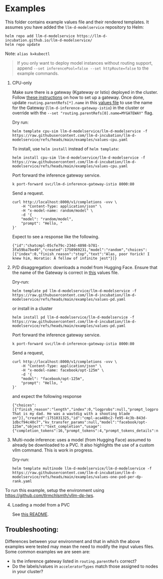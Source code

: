 # Examples

This folder contains example values file and their rendered templates. It assumes you have added the
`llm-d-modelservice` repository to Helm:

```
helm repo add llm-d-modelservice https://llm-d-incubation.github.io/llm-d-modelservice/
helm repo update
```

Note: `alias k=kubectl`

> If you only want to deploy model instances without routing support, append `--set inferencePool=false --set httpRoute=false` to the example commands.

1. CPU-only

    Make sure there is a gateway (Kgateway or Istio) deployed in the cluster. Follow [these instructions](https://gateway-api-inference-extension.sigs.k8s.io/guides/#__tabbed_3_2) on how to set up a gateway. Once done, update `routing.parentRefs[*].name` in this [values file](values-cpu.yaml#L18) to use the name for the Gateway (`llm-d-inference-gateway-istio`) in the cluster or override with the `--set "routing.parentRefs[0].name=MYGATEWAY"` flag.


    Dry run:

    ```
    helm template cpu-sim llm-d-modelservice/llm-d-modelservice -f https://raw.githubusercontent.com/llm-d-incubation/llm-d-modelservice/refs/heads/main/examples/values-cpu.yaml
    ```

    To install, use `helm install` instead of `helm template`:

    ```
    helm install cpu-sim llm-d-modelservice/llm-d-modelservice -f https://raw.githubusercontent.com/llm-d-incubation/llm-d-modelservice/refs/heads/main/examples/values-cpu.yaml
    ```

    Port forward the inference gateway service.

    ```
    k port-forward svc/llm-d-inference-gateway-istio 8000:80
    ```

    Send a request.

    ```
    curl http://localhost:8000/v1/completions -vvv \
        -H "Content-Type: application/json" \
        -H "x-model-name: random/model" \
        -d '{
        "model": "random/model",
        "prompt": "Hello, "
    }'
    ```

    Expect to see a response like the following.

    ```
    {"id":"chatcmpl-05cfe79c-234d-4898-b781-3fa59ba7be49","created":1750969231,"model":"random","choices":[{"index":0,"finish_reason":"stop","text":"Alas, poor Yorick! I knew him, Horatio: A fellow of infinite jest"}]}
    ```


2. P/D disaggregation: downloads a model from Hugging Face. Ensure that the name of the Gateway is correct in [this](values-pd.yaml#L16) values file.

    Dry-run:

    ```
    helm template pd llm-d-modelservice/llm-d-modelservice -f https://raw.githubusercontent.com/llm-d-incubation/llm-d-modelservice/refs/heads/main/examples/values-pd.yaml
    ```

    or install in a cluster


    ```
    helm install pd llm-d-modelservice/llm-d-modelservice -f https://raw.githubusercontent.com/llm-d-incubation/llm-d-modelservice/refs/heads/main/examples/values-pd.yaml
    ```


    Port forward the inference gateway service.

    ```
    k port-forward svc/llm-d-inference-gateway-istio 8000:80
    ```

    Send a request,

    ```
    curl http://localhost:8000/v1/completions -vvv \
        -H "Content-Type: application/json" \
        -H "x-model-name: facebook/opt-125m" \
        -d '{
        "model": "facebook/opt-125m",
        "prompt": "Hello, "
    }'
    ```

    and expect the following response

    ```
    {"choices":[{"finish_reason":"length","index":0,"logprobs":null,"prompt_logprobs":null,"stop_reason":null,"text":" That is my dad. He was a wautdig with a shooting blade on"}],"created":1751031325,"id":"cmpl-aca48bc2-fe95-4c3b-843d-1dbcf94c40c7","kv_transfer_params":null,"model":"facebook/opt-125m","object":"text_completion","usage":{"completion_tokens":16,"prompt_tokens":4,"prompt_tokens_details":null,"total_tokens":20}}
    ```

3. Multi-node inference: uses a model (from Hugging Face) assumed to already be downloaded to a PVC. It also highlights the use of a custom vllm command. This is work in progress.

    Dry-run:

    ```
    helm template multinode llm-d-modelservice/llm-d-modelservice -f https://raw.githubusercontent.com/llm-d-incubation/llm-d-modelservice/refs/heads/main/examples/values-one-pod-per-dp-rank.yaml
    ```

To run this example, setup the environment using https://github.com/tlrmchlsmth/vllm-dp-lws.

4. Loading a model from a PVC

    See [this README](./pvc/README.md).

## Troubleshooting:

Differences between your environment and that in which the above examples were tested may mean the need to modify the input values files. Some common examples we are seen are:

- Is the inference gateway listed  in `routing.parentRefs` correct?
- Do the labels/values in `acceleratorTypes` match those assigned to nodes in your cluster?
